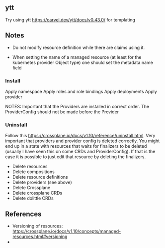
## ytt
Try using ytt https://carvel.dev/ytt/docs/v0.43.0/ for templating

## Notes
- Do not modify resource definition while there are claims using it.

- When setting the name of a managed resource (at least for the kubernetes provider Object type) one should set the metadata.name field

### Install
Apply namespace
Apply roles and role bindings
Apply deployments
Apply provider

NOTES:
Important that the Providers are installed in correct order. The ProviderConfig should not be made before the Provider

### Uninstall
Follow this https://crossplane.io/docs/v1.10/reference/uninstall.html.
Very important that providers and provider config is deleted correctly. You might end up in a state with
resources that waits for finalizers to be deleted (usually I have seen this on some CRDs and ProviderConfig). If that is the case
it is possible to just edit that resource by deleting the finalizers.

- Delete resources
- Delete compositions
- Delete resource definitions
- Delete providers (see above)
- Delete Crossplane
- Delete crossplane CRDs
- Delete dolittle CRDs

## References
- Versioning of resources: https://crossplane.io/docs/v1.10/concepts/managed-resources.html#versioning
- 